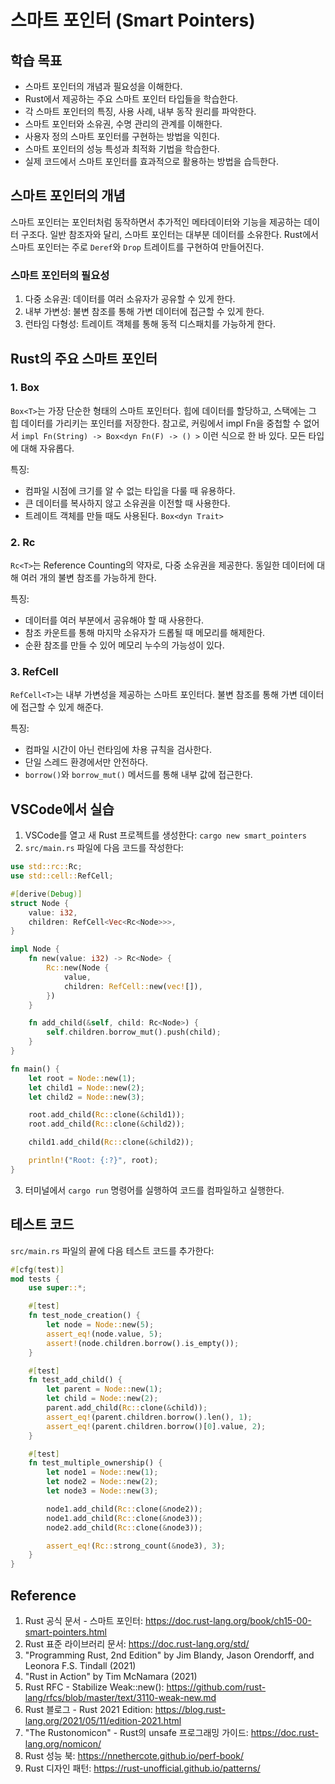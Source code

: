 # 스마트 포인터 (Smart Pointers)

## 학습 목표
- 스마트 포인터의 개념과 필요성을 이해한다.
- Rust에서 제공하는 주요 스마트 포인터 타입들을 학습한다.
- 각 스마트 포인터의 특징, 사용 사례, 내부 동작 원리를 파악한다.
- 스마트 포인터와 소유권, 수명 관리의 관계를 이해한다.
- 사용자 정의 스마트 포인터를 구현하는 방법을 익힌다.
- 스마트 포인터의 성능 특성과 최적화 기법을 학습한다.
- 실제 코드에서 스마트 포인터를 효과적으로 활용하는 방법을 습득한다.

## 스마트 포인터의 개념

스마트 포인터는 포인터처럼 동작하면서 추가적인 메타데이터와 기능을 제공하는 데이터 구조다. 일반 참조자와 달리, 스마트 포인터는 대부분 데이터를 소유한다. Rust에서 스마트 포인터는 주로 `Deref`와 `Drop` 트레이트를 구현하여 만들어진다.

### 스마트 포인터의 필요성

1. 다중 소유권: 데이터를 여러 소유자가 공유할 수 있게 한다.
2. 내부 가변성: 불변 참조를 통해 가변 데이터에 접근할 수 있게 한다.
3. 런타임 다형성: 트레이트 객체를 통해 동적 디스패치를 가능하게 한다.

## Rust의 주요 스마트 포인터

### 1. Box<T>

`Box<T>`는 가장 단순한 형태의 스마트 포인터다. 힙에 데이터를 할당하고, 스택에는 그 힙 데이터를 가리키는 포인터를 저장한다.
참고로, 커링에서 impl Fn을 중첩할 수 없어서 `impl Fn(String) -> Box<dyn Fn(F) -> () >` 이런 식으로 한 바 있다.
모든 타입에 대해 자유롭다.

특징:
- 컴파일 시점에 크기를 알 수 없는 타입을 다룰 때 유용하다.
- 큰 데이터를 복사하지 않고 소유권을 이전할 때 사용한다.
- 트레이트 객체를 만들 때도 사용된다. `Box<dyn Trait>`

### 2. Rc<T>

`Rc<T>`는 Reference Counting의 약자로, 다중 소유권을 제공한다. 동일한 데이터에 대해 여러 개의 불변 참조를 가능하게 한다.

특징:
- 데이터를 여러 부분에서 공유해야 할 때 사용한다.
- 참조 카운트를 통해 마지막 소유자가 드롭될 때 메모리를 해제한다.
- 순환 참조를 만들 수 있어 메모리 누수의 가능성이 있다.

### 3. RefCell<T>

`RefCell<T>`는 내부 가변성을 제공하는 스마트 포인터다. 불변 참조를 통해 가변 데이터에 접근할 수 있게 해준다.

특징:
- 컴파일 시간이 아닌 런타임에 차용 규칙을 검사한다.
- 단일 스레드 환경에서만 안전하다.
- `borrow()`와 `borrow_mut()` 메서드를 통해 내부 값에 접근한다.

## VSCode에서 실습

1. VSCode를 열고 새 Rust 프로젝트를 생성한다: `cargo new smart_pointers`
2. `src/main.rs` 파일에 다음 코드를 작성한다:

```rust
use std::rc::Rc;
use std::cell::RefCell;

#[derive(Debug)]
struct Node {
    value: i32,
    children: RefCell<Vec<Rc<Node>>>,
}

impl Node {
    fn new(value: i32) -> Rc<Node> {
        Rc::new(Node {
            value,
            children: RefCell::new(vec![]),
        })
    }

    fn add_child(&self, child: Rc<Node>) {
        self.children.borrow_mut().push(child);
    }
}

fn main() {
    let root = Node::new(1);
    let child1 = Node::new(2);
    let child2 = Node::new(3);

    root.add_child(Rc::clone(&child1));
    root.add_child(Rc::clone(&child2));

    child1.add_child(Rc::clone(&child2));

    println!("Root: {:?}", root);
}
```

3. 터미널에서 `cargo run` 명령어를 실행하여 코드를 컴파일하고 실행한다.


## 테스트 코드

`src/main.rs` 파일의 끝에 다음 테스트 코드를 추가한다:

```rust
#[cfg(test)]
mod tests {
    use super::*;

    #[test]
    fn test_node_creation() {
        let node = Node::new(5);
        assert_eq!(node.value, 5);
        assert!(node.children.borrow().is_empty());
    }

    #[test]
    fn test_add_child() {
        let parent = Node::new(1);
        let child = Node::new(2);
        parent.add_child(Rc::clone(&child));
        assert_eq!(parent.children.borrow().len(), 1);
        assert_eq!(parent.children.borrow()[0].value, 2);
    }

    #[test]
    fn test_multiple_ownership() {
        let node1 = Node::new(1);
        let node2 = Node::new(2);
        let node3 = Node::new(3);

        node1.add_child(Rc::clone(&node2));
        node1.add_child(Rc::clone(&node3));
        node2.add_child(Rc::clone(&node3));

        assert_eq!(Rc::strong_count(&node3), 3);
    }
}
```

## Reference

1. Rust 공식 문서 - 스마트 포인터: https://doc.rust-lang.org/book/ch15-00-smart-pointers.html
2. Rust 표준 라이브러리 문서: https://doc.rust-lang.org/std/
3. "Programming Rust, 2nd Edition" by Jim Blandy, Jason Orendorff, and Leonora F.S. Tindall (2021)
4. "Rust in Action" by Tim McNamara (2021)
5. Rust RFC - Stabilize Weak::new(): https://github.com/rust-lang/rfcs/blob/master/text/3110-weak-new.md
6. Rust 블로그 - Rust 2021 Edition: https://blog.rust-lang.org/2021/05/11/edition-2021.html
7. "The Rustonomicon" - Rust의 unsafe 프로그래밍 가이드: https://doc.rust-lang.org/nomicon/
8. Rust 성능 북: https://nnethercote.github.io/perf-book/
9. Rust 디자인 패턴: https://rust-unofficial.github.io/patterns/
